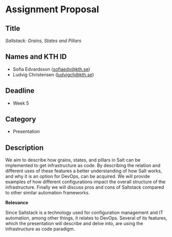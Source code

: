 # Assignment Proposal

## Title

_Saltstack: Grains, States and Pillars_

## Names and KTH ID

  - Sofia Edvardsson (sofiaedv@kth.se)
  - Ludvig Christensen (ludvigch@kth.se)

## Deadline

- Week 5

## Category

- Presentation

## Description

We aim to describe how grains, states, and pillars in Salt can be implemented to get infrastructure as code. 
By describing the relation and different uses of these features a better understanding of how Salt works, and why it is an option for DevOps, can be acquired. 
We will provide examples of how different configurations impact the overall structure of the infrastructure.
Finally we will discuss pros and cons of Saltstack compared to other similar automation frameworks.

**Relevance**

Since Saltstack is a technology used for configuration management and IT automation, among other things, it relates to DevOps. 
Several of its features, which the presentation will describe and delve into, are using the infrastructure as code paradigm. 
